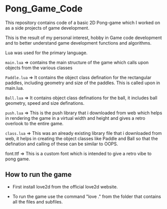 # Pong_Game_Code

This repository contains code of a basic 2D Pong-game which I worked on as a side projects of game development.

This is the result of my personal interest, hobby in Game code development and to better understand game development functions and algorithms.

Lua was used for the primary language.

`main.lua` => contains the main structure of the game which calls upon objects from the various classes 

`Paddle.lua` => It contains the object class defination for the rectangular paddles, including geometry and size of the paddles. This is called upon in main.lua.

`Ball.lua` => It contains object class definations for the ball, it includes ball geometry, speed and size definations.

`push.lua` => This is the push library that i downloaded from web which helps in rendering the game in a virtual width and height and gives a retro overlook to the entire game.

`class.lua` => This was an already existing library file that i downloaded from web, it helps in creating the object classes like Paddle and Ball so that the defination and calling of these can be similar to OOPS.

font.ttf => This is a custom font which is intended to give a retro vibe to pong game.

## How to run the game

* First install love2d from the official love2d website.

* To run the game use the command "love ." from the folder that contains all the files and subfiles.